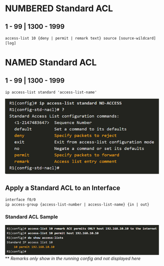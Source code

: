 # NUMBERED Standard ACL

## 1 - 99 | 1300 - 1999

```
access-list 10 {deny | permit | remark text} source [source-wildcard] [log]
```

# NAMED Standard ACL

## 1 - 99 | 1300 - 1999

```
ip access-list standard 'access-list-name'
```

![ACL1](Images/ACL1.png)

## Apply a Standard ACL to an Interface

```
interface f0/0
ip access-group {access-list-number | access-list-name} {in | out}
```

### Standard ACL Sample

![ACL2](Images/ACL2.png)
\*\* _Remarks only show in the running config and not displayed here_

